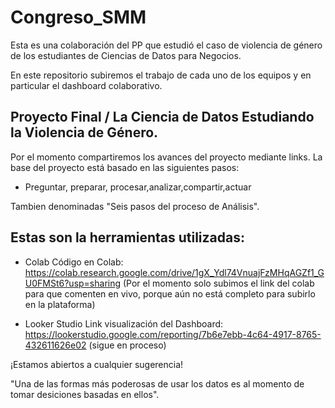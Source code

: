# Congreso_SMM
Esta es una colaboración del PP que estudió el caso de violencia de género de los estudiantes de Ciencias de Datos para Negocios.

En este repositorio subiremos el trabajo de cada uno de los equipos y en particular el dashboard colaborativo.


## Proyecto Final / La Ciencia de Datos Estudiando la Violencia de Género.
Por el momento compartiremos los avances del proyecto mediante links.
La base del proyecto está basado en las siguientes pasos:

- Preguntar, preparar, procesar,analizar,compartir,actuar 

Tambien denominadas "Seis pasos del proceso de Análisis".


## Estas son la herramientas utilizadas:

- Colab
Código en Colab: https://colab.research.google.com/drive/1gX_Ydl74VnuajFzMHqAGZf1_GU0FMSt6?usp=sharing
(Por el momento solo subimos el link del colab para que comenten en vivo, porque aún no está completo para subirlo en la plataforma)

 - Looker Studio 
Link visualización del Dashboard: https://lookerstudio.google.com/reporting/7b6e7ebb-4c64-4917-8765-432611626e02
(sigue en proceso)


¡Estamos abiertos a cualquier sugerencia!

"Una de las formas más poderosas de usar los datos es al momento de tomar desiciones basadas en ellos".


